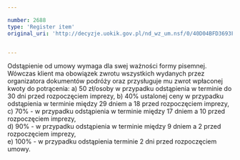 ```yaml
---

number: 2688
type: 'Register item'
original_uri: 'http://decyzje.uokik.gov.pl/nd_wz_um.nsf/0/40D04BFD3693FDD9C125793C003FE51F?OpenDocument'


---
```


Odstąpienie od umowy wymaga dla swej ważności formy pisemnej. Wówczas klient ma obowiązek zwrotu wszystkich wydanych przez organizatora dokumentów podróży oraz przysługuje mu zwrot wpłaconej kwoty do potrącenia:
a) 50 zł/osoby w przypadku odstąpienia  w terminie do 30 dni przed rozpoczęciem imprezy, 
b) 40% ustalonej ceny w przypadku odstąpienia w terminie między 29 dniem a 18 przed rozpoczęciem imprezy, 
c) 70% - w przypadku odstąpienia w terminie między 17 dniem a 10 przed rozpoczęciem imprezy,   
d) 90% - w przypadku odstąpienia w terminie między 9 dniem a 2 przed rozpoczęciem imprezy,   
e) 100% - w przypadku odstąpienia  terminie 2 dni przed rozpoczęciem umowy.
